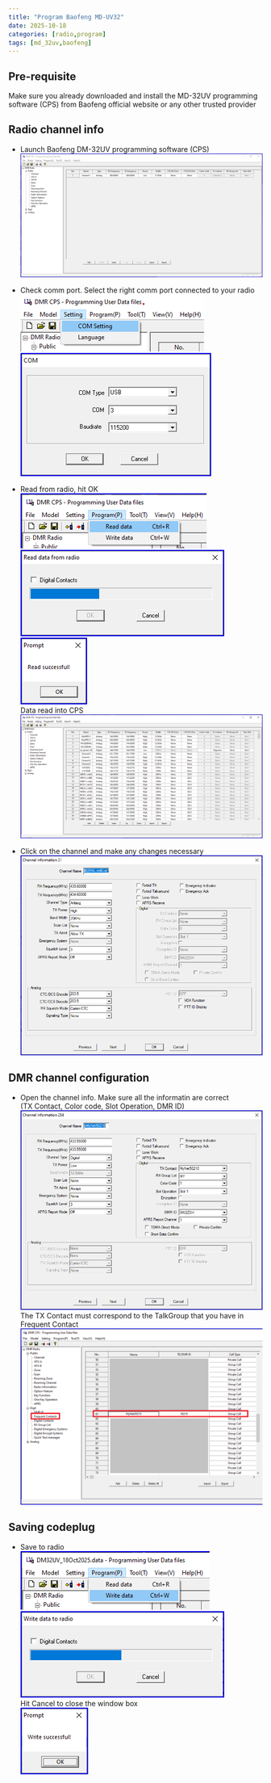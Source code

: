 ```yaml
---
title: "Program Baofeng MD-UV32"
date: 2025-10-18
categories: [radio,program]
tags: [md_32uv,baofeng]
---
```


## Pre-requisite
Make sure you already downloaded and install the MD-32UV programming software (CPS) from Baofeng official website or any other trusted provider

## Radio channel info

- Launch Baofeng DM-32UV programming software (CPS) <br>
![01_load_cps](/assets/img/01_load_cps.png)

- Check comm port. Select the right comm port connected to your radio<br>
![02_setting_com_port|left|300](/assets/img/02_setting_com_port.png)<br>
![03_com_port|left|300](/assets/img/03_com_port.png)

- Read from radio, hit OK<br>
![04_read_from_radio](/assets/img/04_read_from_radio.png)<br>
![05_read_data](/assets/img/05_read_data.png)<br>
![06_read_successful](/assets/img/06_read_successful.png)<br>
Data read into CPS<br>
![07_channel_in_cps](/assets/img/07_channel_in_cps.png)<br>

- Click on the channel and make any changes necessary<br>
![08_channel_info](/assets/img/08_channel_info.png)

## DMR channel configuration

- Open the channel info. Make sure all the informatin are correct<br>
(TX Contact, Color code, Slot Operation, DMR ID)<br>
![09_dmr_channel_info](/assets/img/09_dmr_channel_info.png)<br>
The TX Contact must correspond to the TalkGroup that you have in Frequent Contact<br>
![10_freq_contacts](/assets/img/10_freq_contacts.png)

## Saving codeplug

- Save to radio<br>
![11_program_write_data](/assets/img/11_program_write_data.png)<br>
![12_write_to_radio](/assets/img/12_write_to_radio.png)<br>
Hit Cancel to close the window box<br>
![12_write_successful](/assets/img/13_write_successful.png)<br>